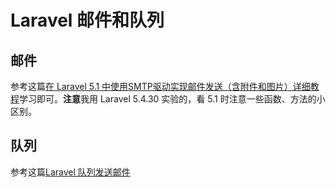 # Laravel 邮件和队列

## 邮件

参考这篇[在 Laravel 5.1 中使用SMTP驱动实现邮件发送（含附件和图片）详细教程](http://laravelacademy.org/post/1986.html)学习即可。**注意**我用 Laravel 5.4.30 实验的，看 5.1 时注意一些函数、方法的小区别。

## 队列

参考这篇[Laravel 队列发送邮件](https://segmentfault.com/a/1190000010755314)

